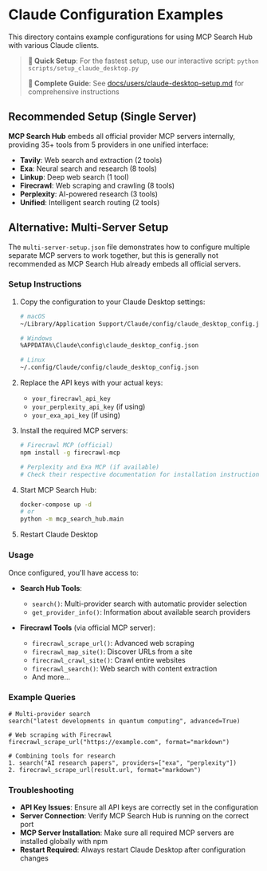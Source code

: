 # Claude Configuration Examples

This directory contains example configurations for using MCP Search Hub with various Claude clients.

> **🚀 Quick Setup**: For the fastest setup, use our interactive script: `python scripts/setup_claude_desktop.py`
> 
> **📖 Complete Guide**: See [docs/users/claude-desktop-setup.md](../../docs/users/claude-desktop-setup.md) for comprehensive instructions

## Recommended Setup (Single Server)

**MCP Search Hub** embeds all official provider MCP servers internally, providing 35+ tools from 5 providers in one unified interface:

- **Tavily**: Web search and extraction (2 tools)
- **Exa**: Neural search and research (8 tools)  
- **Linkup**: Deep web search (1 tool)
- **Firecrawl**: Web scraping and crawling (8 tools)
- **Perplexity**: AI-powered research (3 tools)
- **Unified**: Intelligent search routing (2 tools)

## Alternative: Multi-Server Setup

The `multi-server-setup.json` file demonstrates how to configure multiple separate MCP servers to work together, but this is generally not recommended as MCP Search Hub already embeds all official servers.

### Setup Instructions

1. Copy the configuration to your Claude Desktop settings:
   ```bash
   # macOS
   ~/Library/Application Support/Claude/config/claude_desktop_config.json
   
   # Windows
   %APPDATA%\Claude\config\claude_desktop_config.json
   
   # Linux
   ~/.config/Claude/config/claude_desktop_config.json
   ```

2. Replace the API keys with your actual keys:
   - `your_firecrawl_api_key`
   - `your_perplexity_api_key` (if using)
   - `your_exa_api_key` (if using)

3. Install the required MCP servers:
   ```bash
   # Firecrawl MCP (official)
   npm install -g firecrawl-mcp
   
   # Perplexity and Exa MCP (if available)
   # Check their respective documentation for installation instructions
   ```

4. Start MCP Search Hub:
   ```bash
   docker-compose up -d
   # or
   python -m mcp_search_hub.main
   ```

5. Restart Claude Desktop

### Usage

Once configured, you'll have access to:

- **Search Hub Tools**:
  - `search()`: Multi-provider search with automatic provider selection
  - `get_provider_info()`: Information about available search providers

- **Firecrawl Tools** (via official MCP server):
  - `firecrawl_scrape_url()`: Advanced web scraping
  - `firecrawl_map_site()`: Discover URLs from a site
  - `firecrawl_crawl_site()`: Crawl entire websites
  - `firecrawl_search()`: Web search with content extraction
  - And more...

### Example Queries

```
# Multi-provider search
search("latest developments in quantum computing", advanced=True)

# Web scraping with Firecrawl
firecrawl_scrape_url("https://example.com", format="markdown")

# Combining tools for research
1. search("AI research papers", providers=["exa", "perplexity"])
2. firecrawl_scrape_url(result.url, format="markdown")
```

### Troubleshooting

- **API Key Issues**: Ensure all API keys are correctly set in the configuration
- **Server Connection**: Verify MCP Search Hub is running on the correct port
- **MCP Server Installation**: Make sure all required MCP servers are installed globally with npm
- **Restart Required**: Always restart Claude Desktop after configuration changes